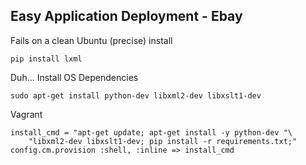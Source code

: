 ##  Easy Application Deployment - Ebay

Fails on a clean Ubuntu (precise) install

	pip install lxml
<!-- .element: class="bash" -->

Duh... Install OS Dependencies
<!-- .element: class="fragment" data-fragment-index="1" -->

	sudo apt-get install python-dev libxml2-dev libxslt1-dev 
<!-- .element: class="fragment bash" data-fragment-index="1" -->

Vagrant
<!-- .element: class="fragment" data-fragment-index="2" -->

	install_cmd = "apt-get update; apt-get install -y python-dev "\
		"libxml2-dev libxslt1-dev; pip install -r requirements.txt;"
	config.cm.provision :shell, :inline => install_cmd
<!-- .element: class="fragment" data-fragment-index="2" -->